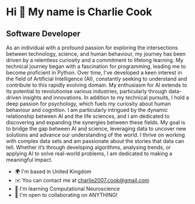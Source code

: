 Hi 👋 My name is Charlie Cook
=============================

Software Developer
------------------

As an individual with a profound passion for exploring the intersections between technology, science, and human behaviour, my journey has been driven by a relentless curiosity and a commitment to lifelong learning. My technical journey began with a fascination for programming, leading me to become proficient in Python. Over time, I've developed a keen interest in the field of Artificial Intelligence (AI), constantly seeking to understand and contribute to this rapidly evolving domain. My enthusiasm for AI extends to its potential to revolutionise various industries, particularly through data-driven insights and innovations. In addition to my technical pursuits, I hold a deep passion for psychology, which fuels my curiosity about human behaviour and cognition. I am particularly intrigued by the dynamic relationship between AI and the life sciences, and I am dedicated to discovering and expanding the synergies between these fields. My goal is to bridge the gap between AI and science, leveraging data to uncover new solutions and advance our understanding of the world. I thrive on working with complex data sets and am passionate about the stories that data can tell. Whether it’s through developing algorithms, analysing trends, or applying AI to solve real-world problems, I am dedicated to making a meaningful impact.

* 🌍  I'm based in United Kingdom
* ✉️  You can contact me at [charlie2007.cook@gmail.com](mailto:charlie2007.cook@gmail.com)
* 🧠  I'm learning Computational Neuroscience
* 🤝  I'm open to collaborating on ANYTHING!
